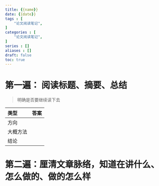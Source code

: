 ```yaml
---
title: {{name}}
date: {{date}}
tags : [
	"论文阅读笔记",
]
categories : [
	"论文阅读笔记",
]
series : []
aliases : []
draft: false
toc: true
---
```


# 第一遍： 阅读标题、摘要、总结
> 明确是否要继续读下去

| 类型     | 答案 |
|:-------- |:---- |
| 方向     |      |
| 大概方法 |      |
| 结论     |      |

# 第二遍：厘清文章脉络，知道在讲什么、怎么做的、做的怎么样

